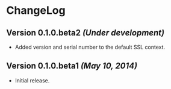 # ChangeLog

## Version 0.1.0.beta2 _(Under development)_

- Added version and serial number to the default SSL context.

## Version 0.1.0.beta1 _(May 10, 2014)_

 - Initial release.
